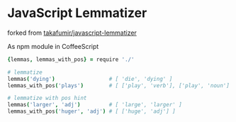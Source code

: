 JavaScript Lemmatizer
====

 forked from [takafumir/javascript-lemmatizer](https://github.com/takafumir/javascript-lemmatizer)

 As npm module in CoffeeScript

```coffee
{lemmas, lemmas_with_pos} = require './'

# lemmatize
lemmas('dying')                 # [ 'die', 'dying' ]
lemmas_with_pos('plays')        # [ ['play', 'verb'], ['play', 'noun'] ]

# lemmatize with pos hint
lemmas('larger', 'adj')         # [ 'large', 'larger' ]
lemmas_with_pos('huger', 'adj') # [ ['huge', 'adj'] ]
```

